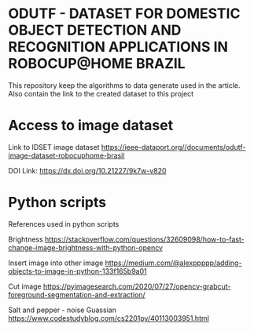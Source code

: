 # ODUTF - DATASET FOR DOMESTIC OBJECT DETECTION AND RECOGNITION APPLICATIONS IN ROBOCUP@HOME BRAZIL

This repository keep the algorithms to data generate used in the article. Also contain the link to the created dataset  to this project

# Access to image dataset
Link to IDSET image dataset
   https://ieee-dataport.org//documents/odutf-image-dataset-robocuphome-brasil
   
   DOI Link: https://dx.doi.org/10.21227/9k7w-v820

# Python scripts

References used in python scripts

Brightness
    https://stackoverflow.com/questions/32609098/how-to-fast-change-image-brightness-with-python-opencv

Insert image into other image
    https://medium.com/@alexppppp/adding-objects-to-image-in-python-133f165b9a01

Cut image
    https://pyimagesearch.com/2020/07/27/opencv-grabcut-foreground-segmentation-and-extraction/
    
Salt and pepper - noise Guassian
    https://www.codestudyblog.com/cs2201py/40113003951.html
